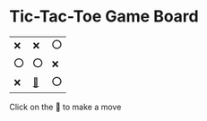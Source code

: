 # Tic-Tac-Toe Game Board
|   |   |   |
|---|---|---|
|❌ |❌ |⭕ |
|⭕ |⭕ |❌ |
|❌ |[🔎](XXOOOXXOO.md) |⭕ |

Click on the 🔎 to make a move